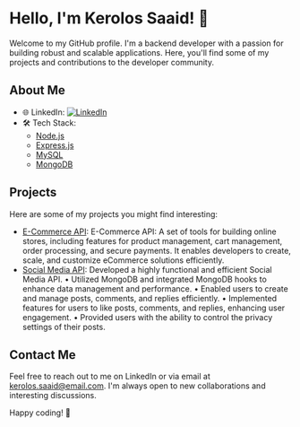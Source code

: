 # Hello, I'm Kerolos Saaid! 👋

Welcome to my GitHub profile. I'm a backend developer with a passion for building robust and scalable applications. Here, you'll find some of my projects and contributions to the developer community.

## About Me

- 🌐 LinkedIn: [![LinkedIn](https://img.shields.io/badge/LinkedIn-Kerolos%20Saaid-blue)](https://www.linkedin.com/in/kerolos-saaid-337392234/)
- 🛠️ Tech Stack:
  - [Node.js](https://img.shields.io/badge/Node.js-%2343853D)
  - [Express.js](https://img.shields.io/badge/Express.js-%23404d59)
  - [MySQL](https://img.shields.io/badge/MySQL-%234479A1)
  - [MongoDB](https://img.shields.io/badge/MongoDB-%2347A248)

## Projects

Here are some of my projects you might find interesting:

- [E-Commerce API](https://github.com/kerolos-saaid/ecommerce): E-Commerce API: A set of tools for building online stores, including features for product management, cart management, order processing, and secure payments. It enables developers to create, scale, and customize eCommerce solutions efficiently.
- [Social Media API](link-to-project-2):  Developed a highly functional and efficient Social Media API.
• Utilized MongoDB and integrated MongoDB hooks to enhance data management and
performance.
• Enabled users to create and manage posts, comments, and replies efficiently.
• Implemented features for users to like posts, comments, and replies, enhancing user
engagement.
• Provided users with the ability to control the privacy settings of their posts.

## Contact Me

Feel free to reach out to me on LinkedIn or via email at kerolos.saaid@email.com. I'm always open to new collaborations and interesting discussions.

Happy coding! 🚀
